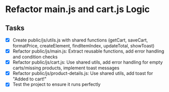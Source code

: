 # Refactor main.js and cart.js Logic

## Tasks

- [x] Create public/js/utils.js with shared functions (getCart, saveCart, formatPrice, createElement, findItemIndex, updateTotal, showToast)
- [x] Refactor public/js/main.js: Extract reusable functions, add error handling and condition checks
- [x] Refactor public/js/cart.js: Use shared utils, add error handling for empty carts/missing products, implement toast messages
- [x] Refactor public/js/product-details.js: Use shared utils, add toast for "Added to cart!"
- [x] Test the project to ensure it runs perfectly
